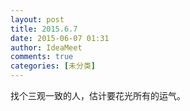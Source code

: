 ```yaml
---
layout: post
title: 2015.6.7
date: 2015-06-07 01:31
author: IdeaMeet
comments: true
categories: [未分类]
---
```

找个三观一致的人，估计要花光所有的运气。
